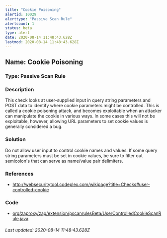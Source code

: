 ```yaml
---
title: "Cookie Poisoning"
alertid: 10029
alerttype: "Passive Scan Rule"
alertcount: 1
status: beta
type: alert
date: 2020-08-14 11:48:43.628Z
lastmod: 2020-08-14 11:48:43.628Z
---
```

## Name: Cookie Poisoning

### Type: Passive Scan Rule


### Description

This check looks at user-supplied input in query string parameters and POST data to identify where cookie parameters might be controlled. This is called a cookie poisoning attack, and becomes exploitable when an attacker can manipulate the cookie in various ways. In some cases this will not be exploitable, however, allowing URL parameters to set cookie values is generally considered a bug.

### Solution

Do not allow user input to control cookie names and values. If some query string parameters must be set in cookie values, be sure to filter out semicolon's that can serve as name/value pair delimiters.

### References

* http://websecuritytool.codeplex.com/wikipage?title=Checks#user-controlled-cookie

### Code

 * [org/zaproxy/zap/extension/pscanrulesBeta/UserControlledCookieScanRule.java](https://github.com/zaproxy/zap-extensions/blob/master/addOns/pscanrulesBeta/src/main/java/org/zaproxy/zap/extension/pscanrulesBeta/UserControlledCookieScanRule.java)

###### Last updated: 2020-08-14 11:48:43.628Z
